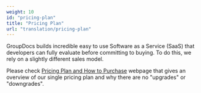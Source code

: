 ```yaml
---
weight: 10
id: "pricing-plan"
title: "Pricing Plan"
url: "translation/pricing-plan"
---
```


GroupDocs builds incredible easy to use Software as a Service (SaaS) that developers can fully evaluate before committing to buying. To do this, we rely on a slightly different sales model.

Please check [Pricing Plan and How to Purchase](https://purchase.groupdocs.cloud/buy) webpage that gives an overview of our single pricing plan and why there are no "upgrades" or "downgrades".